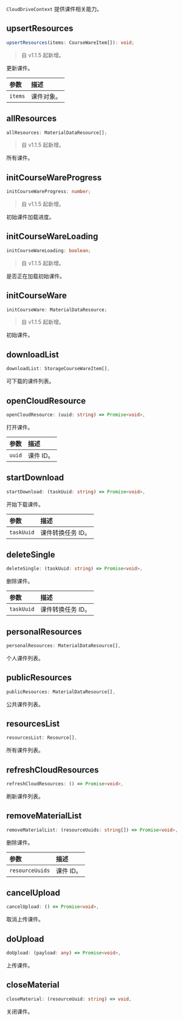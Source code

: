`CloudDriveContext` 提供课件相关能力。

## upsertResources

```typescript
upsertResources(items: CourseWareItem[]): void;
```

> 自 v1.1.5 起新增。

更新课件。

| 参数    | 描述       |
| :------ | :--------- |
| `items` | 课件对象。 |

## allResources

```typescript
allResources: MaterialDataResource[];
```

> 自 v1.1.5 起新增。

所有课件。

## initCourseWareProgress

```typescript
initCourseWareProgress: number;
```

> 自 v1.1.5 起新增。

初始课件加载进度。

## initCourseWareLoading

```typescript
initCourseWareLoading: boolean;
```

> 自 v1.1.5 起新增。

是否正在加载初始课件。

## initCourseWare

```typescript
initCourseWare: MaterialDataResource;
```

> 自 v1.1.5 起新增。

初始课件。

## downloadList

```typescript
downloadList: StorageCourseWareItem[],
```

可下载的课件列表。

## openCloudResource

```typescript
openCloudResource: (uuid: string) => Promise<void>,
```

打开课件。

| 参数   | 描述      |
| :----- | :-------- |
| `uuid` | 课件 ID。 |

## startDownload

```typescript
startDownload: (taskUuid: string) => Promise<void>,
```

开始下载课件。

| 参数       | 描述              |
| :--------- | :---------------- |
| `taskUuid` | 课件转换任务 ID。 |

## deleteSingle

```typescript
deleteSingle: (taskUuid: string) => Promise<void>,
```

删除课件。

| 参数       | 描述              |
| :--------- | :---------------- |
| `taskUuid` | 课件转换任务 ID。 |

## personalResources

```typescript
personalResources: MaterialDataResource[],
```

个人课件列表。

## publicResources

```typescript
publicResources: MaterialDataResource[],
```

公共课件列表。

## resourcesList

```typescript
resourcesList: Resource[],
```

所有课件列表。

## refreshCloudResources

```typescript
refreshCloudResources: () => Promise<void>,
```

刷新课件列表。

## removeMaterialList

```typescript
removeMaterialList: (resourceUuids: string[]) => Promise<void>,
```

删除课件。

| 参数            | 描述      |
| :-------------- | :-------- |
| `resourceUuids` | 课件 ID。 |

## cancelUpload

```typescript
cancelUpload: () => Promise<void>,
```

取消上传课件。

## doUpload

```typescript
doUpload: (payload: any) => Promise<void>,
```

上传课件。

## closeMaterial

```typescript
closeMaterial: (resourceUuid: string) => void,
```

关闭课件。
